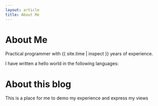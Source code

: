 ```yaml
---
layout: article
title: About Me
---
```


# About Me

Practical programmer with {{ site.time | inspect }} years of experience. 

I have written a hello world in the following languages: 

# About this blog

This is a place for me to demo my experience and express my views 
